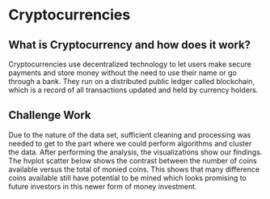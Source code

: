 # Cryptocurrencies

## What is Cryptocurrency and how does it work?

Cryptocurrencies use decentralized technology to let users make secure payments and store money without the need to use their name or go through a bank. They run on a distributed public ledger called blockchain, which is a record of all transactions updated and held by currency holders.

## Challenge Work

Due to the nature of the data set, sufficient cleaning and processing was needed to get to the part where we could perform algorithms and cluster the data. After performing the analysis, the visualizations show our findings. The hvplot scatter below shows the contrast between the number of coins available versus the total of monied coins. This shows that many difference coins available still have potential to be mined which looks promising to future investors in this newer form of money investment.
